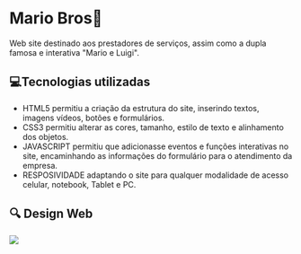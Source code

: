 <h1> Mario Bros🔧</h1>

Web site destinado aos prestadores de serviços, assim como a dupla famosa e interativa "Mario e Luigi".

<h2>💻Tecnologias utilizadas</h2>
<ul>

<li>HTML5 permitiu a criação da estrutura do site, inserindo textos, imagens vídeos, botões e formulários.

<li>CSS3 permitiu alterar as cores, tamanho, estilo de texto e alinhamento dos objetos.

<li>JAVASCRIPT permitiu que adicionasse eventos e funções interativas no site, encaminhando as informações do formulário para o atendimento da empresa.

<li>RESPOSIVIDADE adaptando o site para qualquer modalidade de acesso celular, notebook, Tablet e PC.
</ul>
<h2>🔍 Design Web</h2>
<img src="https://github.com/Suellenrosana/Mario-Bros/blob/main/Projeto%20Mario%202.jpg?raw=true">





